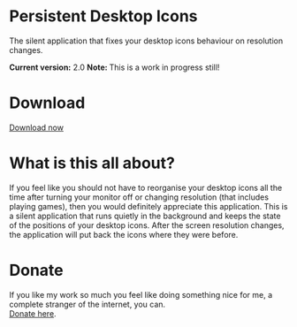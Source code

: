 # Persistent Desktop Icons
The silent application that fixes your desktop icons behaviour on resolution changes.

<strong>Current version:</strong> 2.0
<strong>Note: </strong> This is a work in progress still!

# Download
<a href="https://github.com/TomONeill/persistentdesktopicons/releases/download/2.0/Persistent.Desktop.Icons.v2.0.zip">Download now</a>

# What is this all about?
If you feel like you should not have to reorganise your desktop icons all the time after turning your monitor off or changing resolution (that includes playing games), then you would definitely appreciate this application. This is a silent application that runs quietly in the background and keeps the state of the positions of your desktop icons. After the screen resolution changes, the application will put back the icons where they were before.

# Donate
If you like my work so much you feel like doing something nice for me, a complete stranger of the internet, you can.<BR />
<A HREF="https://www.paypal.me/TomONeill">Donate here</A>.
